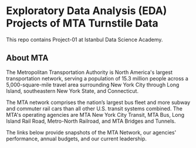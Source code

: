 # Exploratory Data Analysis (EDA) Projects of MTA Turnstile Data

This repo contains Project-01 at Istanbul Data Science Academy.

## About MTA
The Metropolitan Transportation Authority is North America's largest transportation network, serving a population of 15.3 million people across a 5,000-square-mile travel area surrounding New York City through Long Island, southeastern New York State, and Connecticut.

The MTA network comprises the nation’s largest bus fleet and more subway and commuter rail cars than all other U.S. transit systems combined. The MTA's operating agencies are MTA New York City Transit, MTA Bus, Long Island Rail Road, Metro-North Railroad, and MTA Bridges and Tunnels. 

The links below provide snapshots of the MTA Network, our agencies' performance, annual budgets, and our current leadership.
